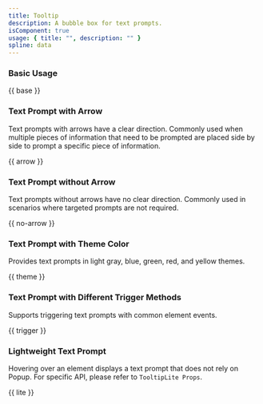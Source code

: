 ```yaml
---
title: Tooltip
description: A bubble box for text prompts.
isComponent: true
usage: { title: "", description: "" }
spline: data
---
```


### Basic Usage

{{ base }}

### Text Prompt with Arrow

Text prompts with arrows have a clear direction. Commonly used when multiple pieces of information that need to be prompted are placed side by side to prompt a specific piece of information.

{{ arrow }}

### Text Prompt without Arrow

Text prompts without arrows have no clear direction. Commonly used in scenarios where targeted prompts are not required.

{{ no-arrow }}

### Text Prompt with Theme Color

Provides text prompts in light gray, blue, green, red, and yellow themes.

{{ theme }}

### Text Prompt with Different Trigger Methods

Supports triggering text prompts with common element events.

{{ trigger }}

### Lightweight Text Prompt

Hovering over an element displays a text prompt that does not rely on Popup. For specific API, please refer to `TooltipLite Props`.

{{ lite }}
